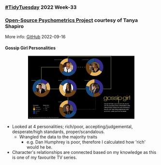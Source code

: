 ### [#TidyTuesday](https://github.com/rfordatascience/tidytuesday) 2022 Week-33
### [Open-Source Psychometrics Project](https://openpsychometrics.org/) courtesy of Tanya Shapiro
More info: [GitHub](https://github.com/rfordatascience/tidytuesday/tree/master/data/2022/2022-08-16) 
2022-09-16

#### Gossip Girl Personalities
<p align="center">
  <img src = "https://github.com/mich440/tidytuesday/blob/main/2022/week-33/gossip_girl.png" width = 70%/>
</p>

- Looked at 4 personalities; rich/poor, accepting/judgemental, desperate/high standards, proper/scandalous.
  - Wrangled the data to the majority traits
    - e.g. Dan Humphrey is poor, therefore I calculated how 'rich' would he be.
- Character's relationships are connected based on my knowledge as this is one of my favourite TV series.     